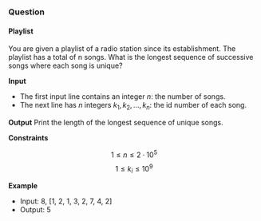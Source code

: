 ### Question
#### Playlist
You are given a playlist of a radio station since its establishment. The playlist has a total of n songs.
What is the longest sequence of successive songs where each song is unique?

**Input**
- The first input line contains an integer $n$: the number of songs.
- The next line has $n$ integers $k_1,k_2,\ldots,k_n$: the id number of each song.

**Output**
Print the length of the longest sequence of unique songs.

**Constraints**

$$ 1 \le n \le 2 \cdot 10^5 $$
$$ 1 \le k_i \le 10^9 $$

**Example**
- Input: 8, [1, 2, 1, 3, 2, 7, 4, 2]
- Output: 5